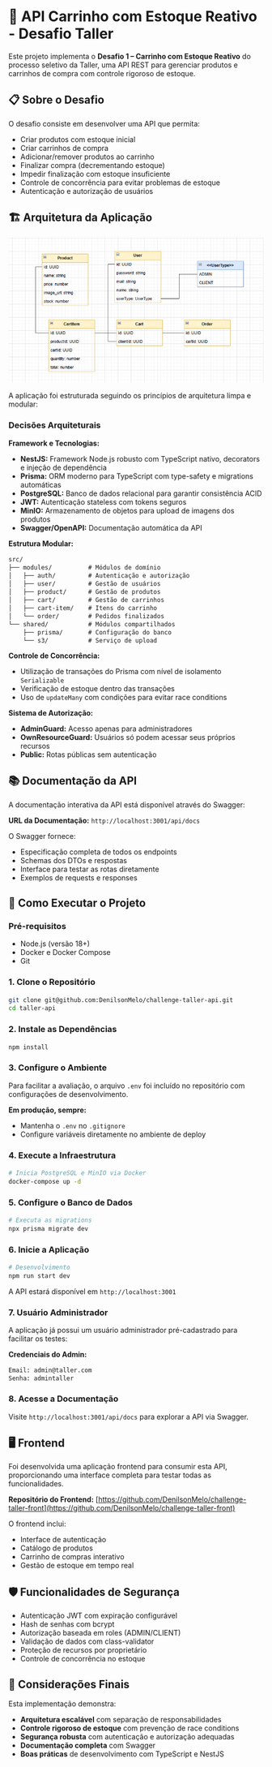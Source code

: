 # 🛒 API Carrinho com Estoque Reativo - Desafio Taller

Este projeto implementa o **Desafio 1 – Carrinho com Estoque Reativo** do processo seletivo da Taller, uma API REST para gerenciar produtos e carrinhos de compra com controle rigoroso de estoque.

## 📋 Sobre o Desafio

O desafio consiste em desenvolver uma API que permita:
- Criar produtos com estoque inicial
- Criar carrinhos de compra
- Adicionar/remover produtos ao carrinho
- Finalizar compra (decrementando estoque)
- Impedir finalização com estoque insuficiente
- Controle de concorrência para evitar problemas de estoque
- Autenticação e autorização de usuários

## 🏗️ Arquitetura da Aplicação

![Diagrama da Arquitetura](./public/diagram_taller.png)

A aplicação foi estruturada seguindo os princípios de arquitetura limpa e modular:

### Decisões Arquiteturais

**Framework e Tecnologias:**
- **NestJS:** Framework Node.js robusto com TypeScript nativo, decorators e injeção de dependência
- **Prisma:** ORM moderno para TypeScript com type-safety e migrations automáticas
- **PostgreSQL:** Banco de dados relacional para garantir consistência ACID
- **JWT:** Autenticação stateless com tokens seguros
- **MinIO:** Armazenamento de objetos para upload de imagens dos produtos
- **Swagger/OpenAPI:** Documentação automática da API

**Estrutura Modular:**
```
src/
├── modules/          # Módulos de domínio
│   ├── auth/         # Autenticação e autorização
│   ├── user/         # Gestão de usuários
│   ├── product/      # Gestão de produtos
│   ├── cart/         # Gestão de carrinhos
│   ├── cart-item/    # Itens do carrinho
│   └── order/        # Pedidos finalizados
└── shared/           # Módulos compartilhados
    ├── prisma/       # Configuração do banco
    └── s3/           # Serviço de upload
```

**Controle de Concorrência:**
- Utilização de transações do Prisma com nível de isolamento `Serializable`
- Verificação de estoque dentro das transações
- Uso de `updateMany` com condições para evitar race conditions

**Sistema de Autorização:**
- **AdminGuard:** Acesso apenas para administradores
- **OwnResourceGuard:** Usuários só podem acessar seus próprios recursos
- **Public:** Rotas públicas sem autenticação

## 📚 Documentação da API

A documentação interativa da API está disponível através do Swagger:

**URL da Documentação:** `http://localhost:3001/api/docs`

O Swagger fornece:
- Especificação completa de todos os endpoints
- Schemas dos DTOs e respostas
- Interface para testar as rotas diretamente
- Exemplos de requests e responses

## 🚀 Como Executar o Projeto

### Pré-requisitos
- Node.js (versão 18+)
- Docker e Docker Compose
- Git

### 1. Clone o Repositório
```bash
git clone git@github.com:DenilsonMelo/challenge-taller-api.git
cd taller-api
```

### 2. Instale as Dependências
```bash
npm install
```

### 3. Configure o Ambiente

Para facilitar a avaliação, o arquivo `.env` foi incluído no repositório com configurações de desenvolvimento.

**Em produção, sempre:**
- Mantenha o `.env` no `.gitignore`
- Configure variáveis diretamente no ambiente de deploy

### 4. Execute a Infraestrutura
```bash
# Inicia PostgreSQL e MinIO via Docker
docker-compose up -d
```

### 5. Configure o Banco de Dados
```bash
# Executa as migrations
npx prisma migrate dev
```

### 6. Inicie a Aplicação
```bash
# Desenvolvimento
npm run start dev
```

A API estará disponível em `http://localhost:3001`

### 7. Usuário Administrador

A aplicação já possui um usuário administrador pré-cadastrado para facilitar os testes:

**Credenciais do Admin:**
```
Email: admin@taller.com
Senha: admintaller
```

### 8. Acesse a Documentação
Visite `http://localhost:3001/api/docs` para explorar a API via Swagger.

## 🖥️ Frontend

Foi desenvolvida uma aplicação frontend para consumir esta API, proporcionando uma interface completa para testar todas as funcionalidades.

**Repositório do Frontend:** [https://github.com/DenilsonMelo/challenge-taller-front](https://github.com/DenilsonMelo/challenge-taller-front)

O frontend inclui:
- Interface de autenticação
- Catálogo de produtos
- Carrinho de compras interativo
- Gestão de estoque em tempo real

## 🛡️ Funcionalidades de Segurança
- Autenticação JWT com expiração configurável
- Hash de senhas com bcrypt
- Autorização baseada em roles (ADMIN/CLIENT)
- Validação de dados com class-validator
- Proteção de recursos por proprietário
- Controle de concorrência no estoque

## 📝 Considerações Finais
Esta implementação demonstra:
- **Arquitetura escalável** com separação de responsabilidades
- **Controle rigoroso de estoque** com prevenção de race conditions
- **Segurança robusta** com autenticação e autorização adequadas
- **Documentação completa** com Swagger
- **Boas práticas** de desenvolvimento com TypeScript e NestJS
